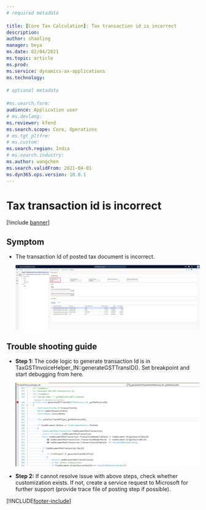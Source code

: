 ```yaml
---
# required metadata

title: [Core Tax Calculation]: Tax transaction id is incorrect
description:
author: shaoling
manager: beya
ms.date: 02/04/2021
ms.topic: article
ms.prod: 
ms.service: dynamics-ax-applications
ms.technology: 

# optional metadata

#ms.search.form:
audience: Application user
# ms.devlang: 
ms.reviewer: kfend
ms.search.scope: Core, Operations
# ms.tgt_pltfrm: 
# ms.custom: 
ms.search.region: India
# ms.search.industry: 
ms.author: wangchen
ms.search.validFrom: 2021-04-01
ms.dyn365.ops.version: 10.0.1
---
```




# Tax transaction id is incorrect

[!include [banner](https://github.com/MicrosoftDocs/dynamics-365-unified-operations-public/blob/live/articles/finance/includes/banner.md)]

## **Symptom**

- The transaction Id of posted tax document is incorrect.

  [![Direct taxes (tab)](./media/tax-transaction-id-incorrect-Picture1.png)](./media/tax-transaction-id-incorrect-Picture1.png)

 

## **Trouble shooting guide**

- **Step 1:** The code logic to generate transaction Id is in TaxGSTInvoiceHelper_IN::generateGSTTransID(). Set breakpoint and start debugging from here.

  [![Direct taxes (tab)](./media/tax-transaction-id-incorrect-Picture2.png)](./media/tax-transaction-id-incorrect-Picture2png)

- **Step 2:** If cannot resolve issue with above steps, check whether customization exists. If not, create a service request to Microsoft for further support (provide trace file of posting step if possible).

[!INCLUDE[footer-include](https://github.com/MicrosoftDocs/dynamics-365-unified-operations-public/blob/live/articles/includes/footer-banner.md)]
